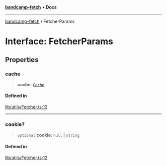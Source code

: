 [**bandcamp-fetch**](../README.md) • **Docs**

***

[bandcamp-fetch](../README.md) / FetcherParams

# Interface: FetcherParams

## Properties

### cache

> **cache**: [`Cache`](../classes/Cache.md)

#### Defined in

[lib/utils/Fetcher.ts:13](https://github.com/patrickkfkan/bandcamp-fetch/blob/e4cb82348d4aab387354625a2433077d57362f73/src/lib/utils/Fetcher.ts#L13)

***

### cookie?

> `optional` **cookie**: `null` \| `string`

#### Defined in

[lib/utils/Fetcher.ts:12](https://github.com/patrickkfkan/bandcamp-fetch/blob/e4cb82348d4aab387354625a2433077d57362f73/src/lib/utils/Fetcher.ts#L12)
